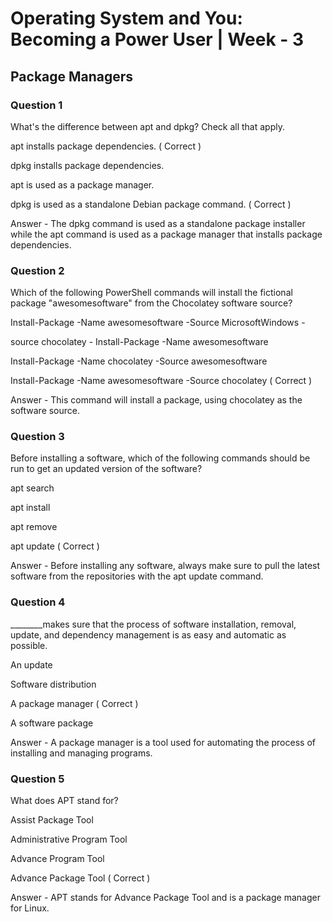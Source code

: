 # Operating System and You: Becoming a Power User | Week - 3

## Package Managers

### Question 1

What's the difference between apt and dpkg? Check all that apply.

apt installs package dependencies. ( Correct )

dpkg installs package dependencies.

apt is used as a package manager.

dpkg is used as a standalone Debian package command.  ( Correct )

Answer - The dpkg command is used as a standalone package installer while the apt command is used as a package manager that installs package dependencies.


### Question 2

Which of the following PowerShell commands will install the fictional package "awesomesoftware" from the Chocolatey software source?


Install-Package -Name awesomesoftware -Source MicrosoftWindows -

source chocolatey - Install-Package -Name awesomesoftware

Install-Package -Name chocolatey -Source awesomesoftware

Install-Package -Name awesomesoftware -Source chocolatey ( Correct )

Answer - This command will install a package, using chocolatey as the software source.


### Question 3

Before installing a software, which of the following commands should be run to get an updated version of the software?

apt search

apt install

apt remove

apt update ( Correct )

Answer - Before installing any software, always make sure to pull the latest software from the repositories with the apt update command.


### Question 4

________makes sure that the process of software installation, removal, update, and dependency management is as easy and automatic as possible.

An update

Software distribution

A package manager ( Correct )

A software package

Answer - A package manager is a tool used for automating the process of installing and managing programs.


### Question 5

What does APT stand for?

Assist Package Tool

Administrative Program Tool

Advance Program Tool

Advance Package Tool ( Correct )

Answer - APT stands for Advance Package Tool and is a package manager for Linux.